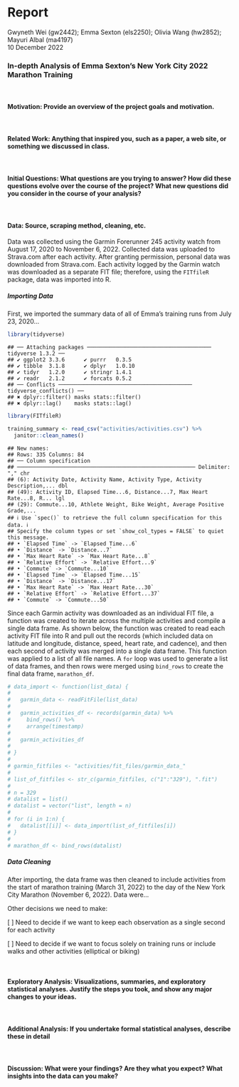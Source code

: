 Report
================
Gwyneth Wei (gw2442); Emma Sexton (els2250); Olivia Wang (hw2852);
Mayuri Albal (ma4197) <br>
10 December 2022

### In-depth Analysis of Emma Sexton’s New York City 2022 Marathon Training

<br/>

#### Motivation: Provide an overview of the project goals and motivation.

<br/>

#### Related Work: Anything that inspired you, such as a paper, a web site, or something we discussed in class.

<br/>

#### Initial Questions: What questions are you trying to answer? How did these questions evolve over the course of the project? What new questions did you consider in the course of your analysis?

<br/>

#### Data: Source, scraping method, cleaning, etc.

Data was collected using the Garmin Forerunner 245 activity watch from
August 17, 2020 to November 6, 2022. Collected data was uploaded to
Strava.com after each activity. After granting permission, personal data
was downloaded from Strava.com. Each activity logged by the Garmin watch
was downloaded as a separate FIT file; therefore, using the `FITfileR`
package, data was imported into R.

##### *Importing Data*

First, we imported the summary data of all of Emma’s training runs from
July 23, 2020…

``` r
library(tidyverse)
```

    ## ── Attaching packages ─────────────────────────────────────── tidyverse 1.3.2 ──
    ## ✔ ggplot2 3.3.6      ✔ purrr   0.3.5 
    ## ✔ tibble  3.1.8      ✔ dplyr   1.0.10
    ## ✔ tidyr   1.2.0      ✔ stringr 1.4.1 
    ## ✔ readr   2.1.2      ✔ forcats 0.5.2 
    ## ── Conflicts ────────────────────────────────────────── tidyverse_conflicts() ──
    ## ✖ dplyr::filter() masks stats::filter()
    ## ✖ dplyr::lag()    masks stats::lag()

``` r
library(FITfileR)
```

``` r
training_summary <- read_csv("activities/activities.csv") %>% 
  janitor::clean_names()
```

    ## New names:
    ## Rows: 335 Columns: 84
    ## ── Column specification
    ## ──────────────────────────────────────────────────────── Delimiter: "," chr
    ## (6): Activity Date, Activity Name, Activity Type, Activity Description,... dbl
    ## (49): Activity ID, Elapsed Time...6, Distance...7, Max Heart Rate...8, R... lgl
    ## (29): Commute...10, Athlete Weight, Bike Weight, Average Positive Grade,...
    ## ℹ Use `spec()` to retrieve the full column specification for this data. ℹ
    ## Specify the column types or set `show_col_types = FALSE` to quiet this message.
    ## • `Elapsed Time` -> `Elapsed Time...6`
    ## • `Distance` -> `Distance...7`
    ## • `Max Heart Rate` -> `Max Heart Rate...8`
    ## • `Relative Effort` -> `Relative Effort...9`
    ## • `Commute` -> `Commute...10`
    ## • `Elapsed Time` -> `Elapsed Time...15`
    ## • `Distance` -> `Distance...17`
    ## • `Max Heart Rate` -> `Max Heart Rate...30`
    ## • `Relative Effort` -> `Relative Effort...37`
    ## • `Commute` -> `Commute...50`

Since each Garmin activity was downloaded as an individual FIT file, a
function was created to iterate across the multiple activities and
compile a single data frame. As shown below, the function was created to
read each activity FIT file into R and pull out the records (which
included data on latitude and longitude, distance, speed, heart rate,
and cadence), and then each second of activity was merged into a single
data frame. This function was applied to a list of all file names. A
`for` loop was used to generate a list of data frames, and then rows
were merged using `bind_rows` to create the final data frame,
`marathon_df`.

``` r
# data_import <- function(list_data) {
# 
#   garmin_data <- readFitFile(list_data)
# 
#   garmin_activities_df <- records(garmin_data) %>%
#     bind_rows() %>%
#     arrange(timestamp)
# 
#   garmin_activities_df
# 
# }
# 
# garmin_fitfiles <- "activities/fit_files/garmin_data_"
# 
# list_of_fitfiles <- str_c(garmin_fitfiles, c("1":"329"), ".fit")
# 
# n = 329
# datalist = list()
# datalist = vector("list", length = n)
# 
# for (i in 1:n) {
#   datalist[[i]] <- data_import(list_of_fitfiles[i])
# }
# 
# marathon_df <- bind_rows(datalist)
```

##### *Data Cleaning*

After importing, the data frame was then cleaned to include activities
from the start of marathon training (March 31, 2022) to the day of the
New York City Marathon (November 6, 2022). Data were…

Other decisions we need to make:

\[ \] Need to decide if we want to keep each observation as a single
second for each activity

\[ \] Need to decide if we want to focus solely on training runs or
include walks and other activities (elliptical or biking)

<br/>

#### Exploratory Analysis: Visualizations, summaries, and exploratory statistical analyses. Justify the steps you took, and show any major changes to your ideas.

<br/>

#### Additional Analysis: If you undertake formal statistical analyses, describe these in detail

<br/>

#### Discussion: What were your findings? Are they what you expect? What insights into the data can you make?
